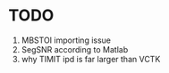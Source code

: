 # TODO 
1. MBSTOI importing issue
2. SegSNR according to Matlab
3. why TIMIT ipd is far larger than VCTK
